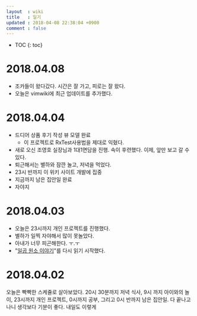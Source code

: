 ```yaml
---
layout  : wiki
title   : 일기
updated : 2018-04-08 22:38:04 +0900
comment : false
---
```

* TOC
{: toc}

# 2018.04.08
- 조카들이 왔다갔다. 시간은 잘 가고, 피로는 잘 왔다.
- 오늘은 vimwiki에 최근 업데이트를 추가했다.

# 2018.04.04
- 드디어 상품 후기 작성 뷰 모델 완료
    - 이 프로젝트로 RxTest사용법을 제대로 익혔다.
- 새로 오신 조영호 실장님과 1대1면담을 진행. 속이 후련했다. 이제, 앞만 보고 갈 수 있다.
- 퇴근해서는 별하와 잠깐 놀고, 저녁을 먹었다.
- 23시 반까지 이 위키 사이트 개발에 집중
- 지금까지 남은 집안일 완료
- 자야지

# 2018.04.03
- 오늘은 23시까지 개인 프로젝트를 진행했다.
- 별하가 일찍 자야해서 많이 못놀았다. 
- 아내가 너무 피곤해한다. ㅜ.ㅜ
- "[일곱 원소 이야기](http://www.yes24.com/24/goods/58512549)"를 다시 읽기 시작했다.

# 2018.04.02
오늘은 빡빡한 스케쥴로 살아보았다. 20시 30분까지 저녁 식사, 9시 까지 아이와의 놀이, 23시까지 개인 프로젝트, 0시까지 공부, 그리고 0시 반까지 남은 집안일. 다 끝나고 나니 생각보다 기분이 좋다. 내일도 이렇게
